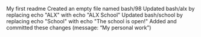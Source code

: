 My first readme
Created an empty file named bash/98
Updated bash/alx by replacing echo "ALX" with echo "ALX School"
Updated bash/school by replacing echo "School" with echo "The school is open!"
Added and committed these changes (message: “My personal work”)
